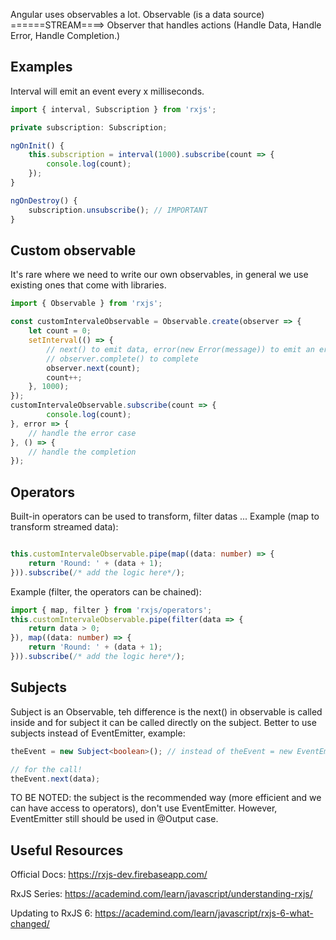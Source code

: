 Angular uses observables a lot.
Observable (is a data source) ======STREAM====> Observer that handles actions (Handle Data, Handle Error, Handle Completion.)
## Examples
Interval will emit an event every x milliseconds.
```typescript
import { interval, Subscription } from 'rxjs';

private subscription: Subscription;

ngOnInit() {
    this.subscription = interval(1000).subscribe(count => {
        console.log(count);
    });
}

ngOnDestroy() {
    subscription.unsubscribe(); // IMPORTANT
}
```
## Custom observable
It's rare where we need to write our own observables, in general we use existing ones that come with libraries.
```typescript
import { Observable } from 'rxjs';

const customIntervaleObservable = Observable.create(observer => {
    let count = 0;
    setInterval(() => {
        // next() to emit data, error(new Error(message)) to emit an error and cancels the observable, 
        // observer.complete() to complete
        observer.next(count);
        count++;
    }, 1000);
});
customIntervaleObservable.subscribe(count => {
        console.log(count);
}, error => {
    // handle the error case
}, () => {
    // handle the completion
});
```
## Operators
Built-in operators can be used to transform, filter datas ...
Example (map to transform streamed data):
```typescript

this.customIntervaleObservable.pipe(map((data: number) => {
    return 'Round: ' + (data + 1);
})).subscribe(/* add the logic here*/);
```
Example (filter, the operators can be chained):
```typescript
import { map, filter } from 'rxjs/operators';
this.customIntervaleObservable.pipe(filter(data => {
    return data > 0;
}), map((data: number) => {
    return 'Round: ' + (data + 1);
})).subscribe(/* add the logic here*/);
```
## Subjects
Subject is an Observable, teh difference is the next() in observable is called inside and for subject it can be called directly on the subject.
Better to use subjects instead of EventEmitter, example:
```typescript
theEvent = new Subject<boolean>(); // instead of theEvent = new EventEmitter<boolean>();

// for the call!
theEvent.next(data);
```
TO BE NOTED: the subject is the recommended way (more efficient and we can have access to operators), don't use EventEmitter. 
However, EventEmitter still should be used in @Output case.

## Useful Resources
Official Docs: https://rxjs-dev.firebaseapp.com/

RxJS Series: https://academind.com/learn/javascript/understanding-rxjs/

Updating to RxJS 6: https://academind.com/learn/javascript/rxjs-6-what-changed/